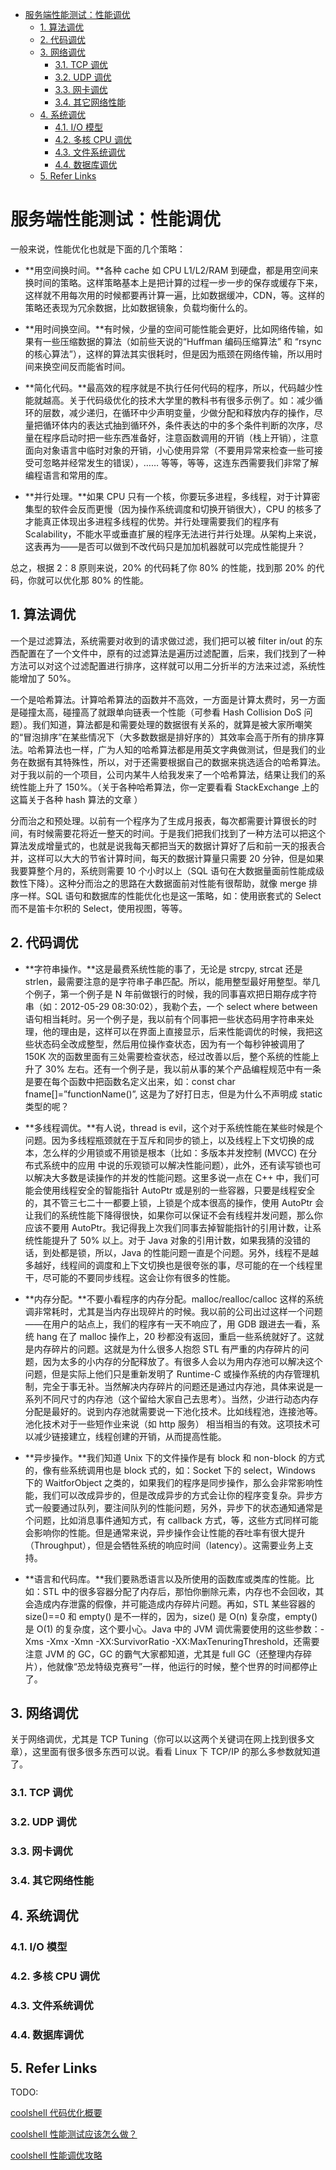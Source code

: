 - [服务端性能测试：性能调优](#服务端性能测试性能调优)
	- [1. 算法调优](#1-算法调优)
	- [2. 代码调优](#2-代码调优)
	- [3. 网络调优](#3-网络调优)
		- [3.1. TCP 调优](#31-tcp-调优)
		- [3.2. UDP 调优](#32-udp-调优)
		- [3.3. 网卡调优](#33-网卡调优)
		- [3.4. 其它网络性能](#34-其它网络性能)
	- [4. 系统调优](#4-系统调优)
		- [4.1. I/O 模型](#41-io-模型)
		- [4.2. 多核 CPU 调优](#42-多核-cpu-调优)
		- [4.3. 文件系统调优](#43-文件系统调优)
		- [4.4. 数据库调优](#44-数据库调优)
	- [5. Refer Links](#5-refer-links)

# 服务端性能测试：性能调优

一般来说，性能优化也就是下面的几个策略：
- **用空间换时间。**各种 cache 如 CPU L1/L2/RAM 到硬盘，都是用空间来换时间的策略。这样策略基本上是把计算的过程一步一步的保存或缓存下来，这样就不用每次用的时候都要再计算一遍，比如数据缓冲，CDN，等。这样的策略还表现为冗余数据，比如数据镜象，负载均衡什么的。

- **用时间换空间。**有时候，少量的空间可能性能会更好，比如网络传输，如果有一些压缩数据的算法（如前些天说的“Huffman 编码压缩算法” 和 “rsync 的核心算法”），这样的算法其实很耗时，但是因为瓶颈在网络传输，所以用时间来换空间反而能省时间。

- **简化代码。**最高效的程序就是不执行任何代码的程序，所以，代码越少性能就越高。关于代码级优化的技术大学里的教科书有很多示例了。如：减少循环的层数，减少递归，在循环中少声明变量，少做分配和释放内存的操作，尽量把循环体内的表达式抽到循环外，条件表达的中的多个条件判断的次序，尽量在程序启动时把一些东西准备好，注意函数调用的开销（栈上开销），注意面向对象语言中临时对象的开销，小心使用异常（不要用异常来检查一些可接受可忽略并经常发生的错误），…… 等等，等等，这连东西需要我们非常了解编程语言和常用的库。

- **并行处理。**如果 CPU 只有一个核，你要玩多进程，多线程，对于计算密集型的软件会反而更慢（因为操作系统调度和切换开销很大），CPU 的核多了才能真正体现出多进程多线程的优势。并行处理需要我们的程序有 Scalability，不能水平或垂直扩展的程序无法进行并行处理。从架构上来说，这表再为——是否可以做到不改代码只是加加机器就可以完成性能提升？

总之，根据 2：8 原则来说，20% 的代码耗了你 80% 的性能，找到那 20% 的代码，你就可以优化那 80% 的性能。 

## 1. 算法调优

一个是过滤算法，系统需要对收到的请求做过滤，我们把可以被 filter in/out 的东西配置在了一个文件中，原有的过滤算法是遍历过滤配置，后来，我们找到了一种方法可以对这个过滤配置进行排序，这样就可以用二分折半的方法来过滤，系统性能增加了 50%。

一个是哈希算法。计算哈希算法的函数并不高效，一方面是计算太费时，另一方面是碰撞太高，碰撞高了就跟单向链表一个性能（可参看 Hash Collision DoS 问题）。我们知道，算法都是和需要处理的数据很有关系的，就算是被大家所嘲笑的“冒泡排序”在某些情况下（大多数数据是排好序的）其效率会高于所有的排序算法。哈希算法也一样，广为人知的哈希算法都是用英文字典做测试，但是我们的业务在数据有其特殊性，所以，对于还需要根据自己的数据来挑选适合的哈希算法。对于我以前的一个项目，公司内某牛人给我发来了一个哈希算法，结果让我们的系统性能上升了 150%。（关于各种哈希算法，你一定要看看 StackExchange 上的这篇关于各种 hash 算法的文章 ）

分而治之和预处理。以前有一个程序为了生成月报表，每次都需要计算很长的时间，有时候需要花将近一整天的时间。于是我们把我们找到了一种方法可以把这个算法发成增量式的，也就是说我每天都把当天的数据计算好了后和前一天的报表合并，这样可以大大的节省计算时间，每天的数据计算量只需要 20 分钟，但是如果我要算整个月的，系统则需要 10 个小时以上（SQL 语句在大数据量面前性能成级数性下降）。这种分而治之的思路在大数据面前对性能有很帮助，就像 merge 排序一样。SQL 语句和数据库的性能优化也是这一策略，如：使用嵌套式的 Select 而不是笛卡尔积的 Select，使用视图，等等。

## 2. 代码调优

- **字符串操作。**这是最费系统性能的事了，无论是 strcpy, strcat 还是 strlen，最需要注意的是字符串子串匹配。所以，能用整型最好用整型。举几个例子，第一个例子是 N 年前做银行的时候，我的同事喜欢把日期存成字符串（如：2012-05-29 08:30:02），我勒个去，一个 select  where between 语句相当耗时。另一个例子是，我以前有个同事把一些状态码用字符串来处理，他的理由是，这样可以在界面上直接显示，后来性能调优的时候，我把这些状态码全改成整型，然后用位操作查状态，因为有一个每秒钟被调用了 150K 次的函数里面有三处需要检查状态，经过改善以后，整个系统的性能上升了 30% 左右。还有一个例子是，我以前从事的某个产品编程规范中有一条是要在每个函数中把函数名定义出来，如：const char fname[]=”functionName()”, 这是为了好打日志，但是为什么不声明成 static 类型的呢？

- **多线程调优。**有人说，thread is evil，这个对于系统性能在某些时候是个问题。因为多线程瓶颈就在于互斥和同步的锁上，以及线程上下文切换的成本，怎么样的少用锁或不用锁是根本（比如：多版本并发控制 (MVCC) 在分布式系统中的应用 中说的乐观锁可以解决性能问题），此外，还有读写锁也可以解决大多数是读操作的并发的性能问题。这里多说一点在 C++ 中，我们可能会使用线程安全的智能指针 AutoPtr 或是别的一些容器，只要是线程安全的，其不管三七二十一都要上锁，上锁是个成本很高的操作，使用 AutoPtr 会让我们的系统性能下降得很快，如果你可以保证不会有线程并发问题，那么你应该不要用 AutoPtr。我记得我上次我们同事去掉智能指针的引用计数，让系统性能提升了 50% 以上。对于 Java 对象的引用计数，如果我猜的没错的话，到处都是锁，所以，Java 的性能问题一直是个问题。另外，线程不是越多越好，线程间的调度和上下文切换也是很夸张的事，尽可能的在一个线程里干，尽可能的不要同步线程。这会让你有很多的性能。

- **内存分配。**不要小看程序的内存分配。malloc/realloc/calloc 这样的系统调非常耗时，尤其是当内存出现碎片的时候。我以前的公司出过这样一个问题——在用户的站点上，我们的程序有一天不响应了，用 GDB 跟进去一看，系统 hang 在了 malloc 操作上，20 秒都没有返回，重启一些系统就好了。这就是内存碎片的问题。这就是为什么很多人抱怨 STL 有严重的内存碎片的问题，因为太多的小内存的分配释放了。有很多人会以为用内存池可以解决这个问题，但是实际上他们只是重新发明了 Runtime-C 或操作系统的内存管理机制，完全于事无补。当然解决内存碎片的问题还是通过内存池，具体来说是一系列不同尺寸的内存池（这个留给大家自己去思考）。当然，少进行动态内存分配是最好的。说到内存池就需要说一下池化技术。比如线程池，连接池等。池化技术对于一些短作业来说（如 http 服务） 相当相当的有效。这项技术可以减少链接建立，线程创建的开销，从而提高性能。

- **异步操作。**我们知道 Unix 下的文件操作是有 block 和 non-block 的方式的，像有些系统调用也是 block 式的，如：Socket 下的 select，Windows 下的 WaitforObject 之类的，如果我们的程序是同步操作，那么会非常影响性能，我们可以改成异步的，但是改成异步的方式会让你的程序变复杂。异步方式一般要通过队列，要注间队列的性能问题，另外，异步下的状态通知通常是个问题，比如消息事件通知方式，有 callback 方式，等，这些方式同样可能会影响你的性能。但是通常来说，异步操作会让性能的吞吐率有很大提升（Throughput），但是会牺牲系统的响应时间（latency）。这需要业务上支持。

- **语言和代码库。**我们要熟悉语言以及所使用的函数库或类库的性能。比如：STL 中的很多容器分配了内存后，那怕你删除元素，内存也不会回收，其会造成内存泄露的假像，并可能造成内存碎片问题。再如，STL 某些容器的 size()==0  和 empty() 是不一样的，因为，size() 是 O(n) 复杂度，empty() 是 O(1) 的复杂度，这个要小心。Java 中的 JVM 调优需要使用的这些参数：-Xms -Xmx -Xmn -XX:SurvivorRatio -XX:MaxTenuringThreshold，还需要注意 JVM 的 GC，GC 的霸气大家都知道，尤其是 full GC（还整理内存碎片），他就像“恐龙特级克赛号”一样，他运行的时候，整个世界的时间都停止了。

## 3. 网络调优

关于网络调优，尤其是 TCP Tuning（你可以以这两个关键词在网上找到很多文章），这里面有很多很多东西可以说。看看 Linux 下 TCP/IP 的那么多参数就知道了。

### 3.1. TCP 调优

### 3.2. UDP 调优

### 3.3. 网卡调优

### 3.4. 其它网络性能

## 4. 系统调优

### 4.1. I/O 模型

### 4.2. 多核 CPU 调优

### 4.3. 文件系统调优

### 4.4. 数据库调优

## 5. Refer Links

TODO:

[coolshell 代码优化概要](https://coolshell.cn/articles/2967.html)

[coolshell 性能测试应该怎么做？](https://coolshell.cn/articles/17381.html)

[coolshell 性能调优攻略](https://coolshell.cn/articles/7490.html)